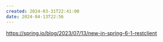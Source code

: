 ```yaml
---
created: 2024-03-31T22:41:00
date: 2024-04-13T22:56
---
```

https://spring.io/blog/2023/07/13/new-in-spring-6-1-restclient
